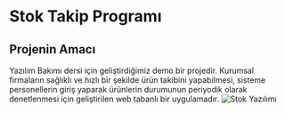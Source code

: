 # Stok Takip Programı
## Projenin Amacı
Yazılım Bakımı dersi için geliştirdiğimiz demo bir projedir. Kurumsal firmaların sağlıklı ve hızlı bir şekilde ürün takibini yapabilmesi, sisteme personellerin giriş yaparak ürünlerin durumunun periyodik olarak denetlenmesi için geliştirilen web tabanlı bir uygulamadır.
![Stok Yazılımı](https://i.ibb.co/ctLYCGH/use-case.png)
